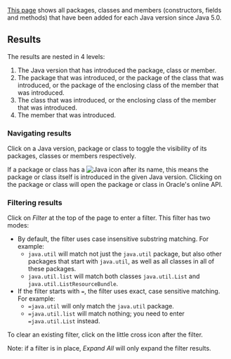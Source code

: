 [This page](https://robtimus.github.io/whats-new-in-java/) shows all packages, classes and members (constructors, fields and methods) that have been added for each Java version since Java 5.0.

## Results

The results are nested in 4 levels:
1. The Java version that has introduced the package, class or member.
1. The package that was introduced, or the package of the class that was introduced, or the package of the enclosing class of the member that was introduced.
1. The class that was introduced, or the enclosing class of the member that was introduced.
1. The member that was introduced.

### Navigating results

Click on a Java version, package or class to toggle the visibility of its packages, classes or members respectively.

If a package or class has a ![Java](https://robtimus.github.io/whats-new-in-java/css/img/java.png) icon after its name, this means the package or class itself is introduced in the given Java version. Clicking on the package or class will open the package or class in Oracle's online API.

### Filtering results

Click on _Filter_ at the top of the page to enter a filter. This filter has two modes:
* By default, the filter uses case insensitive substring matching. For example:
    * `java.util` will match not just the `java.util` package, but also other packages that start with `java.util`, as well as all classes in all of these packages.
    * `java.util.list` will match both classes `java.util.List` and `java.util.ListResourceBundle`.
* If the filter starts with `=`, the filter uses exact, case sensitive matching. For example:
    * `=java.util` will only match the `java.util` package.
    * `=java.util.list` will match nothing; you need to enter `=java.util.List` instead.

To clear an existing filter, click on the little cross icon after the filter.

Note: if a filter is in place, _Expand All_ will only expand the filter results.
